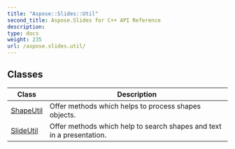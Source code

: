 ```yaml
---
title: "Aspose::Slides::Util"
second_title: Aspose.Slides for C++ API Reference
description: 
type: docs
weight: 235
url: /aspose.slides.util/
---
```




## Classes

| Class | Description |
| --- | --- |
| [ShapeUtil](./shapeutil/) | Offer methods which helps to process shapes objects. |
| [SlideUtil](./slideutil/) | Offer methods which help to search shapes and text in a presentation. |
